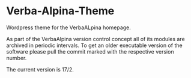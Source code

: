 # Verba-Alpina-Theme

Wordpress theme for the VerbaALpina homepage.

As part of the VerbaAlpina version control concept all of its modules are archived in periodic intervals. To get an older executable version of the software please pull the commit marked with the respective version number.

The current version is 17/2.
